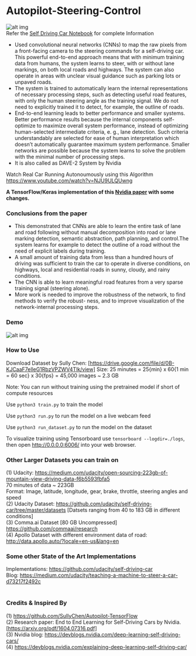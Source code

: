 # Autopilot-Steering-Control
![alt img](https://cdn-images-1.medium.com/max/868/0*7dReqQXElneHBWUr.jpg)<br>
Refer the [Self Driving Car Notebook](./Self_Driving_Car_Notebook.ipynb) for complete Information <br>

* Used convolutional neural networks (CNNs) to map the raw pixels from a front-facing camera to the steering commands for a self-driving car. This powerful end-to-end approach means that with minimum training data from humans, the system learns to steer, with or without lane markings, on both local roads and highways. The system can also operate in areas with unclear visual guidance such as parking lots or unpaved roads.
* The system is trained to automatically learn the internal representations of necessary processing steps, such as detecting useful road features, with only the human steering angle as the training signal. We do not need to explicitly trained it to detect, for example, the outline of roads.
* End-to-end learning leads to better performance and smaller systems. Better performance results because the internal components self-optimize to maximize overall system performance, instead of optimizing human-selected intermediate criteria, e. g., lane detection. Such criteria understandably are selected for ease of human interpretation which doesn’t automatically guarantee maximum system performance. Smaller networks are possible because the system learns to solve the problem with the minimal number of processing steps.
* It is also called as DAVE-2 System by Nvidia

Watch Real Car Running Autonoumously using this Algorithm
https://www.youtube.com/watch?v=NJU9ULQUwng

<b>A TensorFlow/Keras implementation of this [Nvidia paper](https://arxiv.org/pdf/1604.07316.pdf) with some changes.</b>

### Conclusions from the paper
* This demonstrated that CNNs are able to learn the entire task of lane and road following without manual decomposition into road or lane marking detection, semantic abstraction, path planning, and control.The system learns for example to detect the outline of a road without the need of explicit labels during training. 
* A small amount of training data from less than a hundred hours of driving was sufficient to train the car to operate in diverse conditions, on highways, local and residential roads in sunny, cloudy, and rainy conditions. 
* The CNN is able to learn meaningful road features from a very sparse training signal (steering alone).
* More work is needed to improve the robustness of the network, to find methods to verify the robust- ness, and to improve visualization of the network-internal processing steps.

### Demo
![alt img](./output.gif)<br>

### How to Use
Download Dataset by Sully Chen: [https://drive.google.com/file/d/0B-KJCaaF7elleG1RbzVPZWV4Tlk/view]
Size: 25 minutes = 25{min} x 60{1 min = 60 sec} x 30{fps} = 45,000 images ~ 2.3 GB

Note: You can run without training using the pretrained model if short of compute resources

Use `python3 train.py` to train the model

Use `python3 run.py` to run the model on a live webcam feed

Use `python3 run_dataset.py` to run the model on the dataset

To visualize training using Tensorboard use `tensorboard --logdir=./logs`, then open http://0.0.0.0:6006/ into your web browser.

### Other Larger Datasets you can train on
(1) Udacity: https://medium.com/udacity/open-sourcing-223gb-of-mountain-view-driving-data-f6b5593fbfa5<br>
70 minutes of data ~ 223GB<br>
Format: Image, latitude, longitude, gear, brake, throttle, steering angles and speed<br>
(2) Udacity Dataset: https://github.com/udacity/self-driving-car/tree/master/datasets [Datsets ranging from 40 to 183 GB in different conditions]<br>
(3) Comma.ai Dataset [80 GB Uncompressed] https://github.com/commaai/research<br>
(4) Apollo Dataset with different environment data of road: http://data.apollo.auto/?locale=en-us&lang=en<br>

### Some other State of the Art Implementations
Implementations: https://github.com/udacity/self-driving-car<br>
Blog: https://medium.com/udacity/teaching-a-machine-to-steer-a-car-d73217f2492c<br><br>

### Credits & Inspired By
(1) https://github.com/SullyChen/Autopilot-TensorFlow<br>
(2) Research paper: End to End Learning for Self-Driving Cars by Nvidia. [https://arxiv.org/pdf/1604.07316.pdf]<br>
(3) Nvidia blog: https://devblogs.nvidia.com/deep-learning-self-driving-cars/ <br>
(4) https://devblogs.nvidia.com/explaining-deep-learning-self-driving-car/
